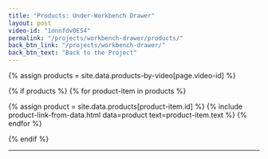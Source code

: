 ```yaml
---
title: "Products: Under-Workbench Drawer"
layout: post
video-id: "1onnfdv0ES4"
permalink: "/projects/workbench-drawer/products/"
back_btn_link: "/projects/workbench-drawer/"
back_btn_text: "Back to the Project"
---
```

{% assign products = site.data.products-by-video[page.video-id]  %}

{% if products %}
{% for product-item in products  %}

{% assign product = site.data.products[product-item.id] %}
{% include product-link-from-data.html data=product text=product-item.text %}
{% endfor %}

{% endif %}

<hr class="hr-thick" style="margin-bottom: 30px; clear: left"/>
